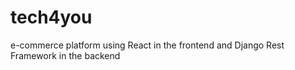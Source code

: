 # tech4you
e-commerce platform using React in the frontend and Django Rest Framework in the backend
